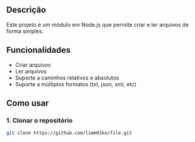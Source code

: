 ## Descrição
Este projeto é um módulo em Node.js que permite criar e ler arquivos de forma simples.

## Funcionalidades
- Criar arquivos
- Ler arquivos
- Suporte a caminhos relativos e absolutos
- Suporte a múltiplos formatos (txt, json, xml, etc)

## Como usar

### 1. Clonar o repositório
```bash
git clone https://github.com/limm01ko/file.git
